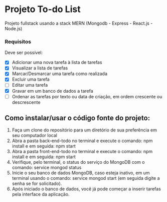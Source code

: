 # Projeto To-do List
Projeto fullstack usando a stack MERN (Mongodb - Express - React.js - Node.js)

### Requisitos
Deve ser possível:
- [x] Adicionar uma nova tarefa à lista de tarefas
- [x] Visualizar a lista de tarefas
- [x] Marcar/Desmarcar uma tarefa como realizada
- [x] Excluir uma tarefa
- [ ] Editar uma tarefa
- [x] Gravar em um banco de dados a tarefa
- [ ] Ordenar as tarefas por texto ou data de criação, em ordem crescente ou descrescente

## Como instalar/usar o código fonte do projeto:
1. Faça um clone do repositório para um diretório de sua preferência em seu computador local
2. Abra a pasta back-end-todo no terminal e execute o comando: npm install e em seguida: npm start
3. Abra a pasta front-end-todo no terminal e execute o comando: npm install e em seguida: npm start
4. Verifique, pelo terminal, o status do serviço do MongoDB com o comando: service mongod status
5. Inicie o seu banco de dados MongoDB, caso esteja inativo, em um terminal usando o comando: service mongod start (em seguida digite a senha se for solicitado).
6. Após iniciado o banco de dados, você já pode começar a inserir tarefas pela interface da aplicação.
